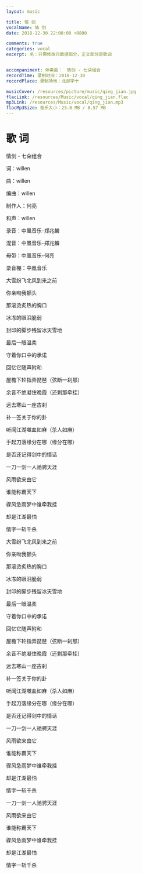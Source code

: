 ```yaml
---
layout: music

title: 情 剑
vocalName: 情 剑
date: 2018-12-30 22:00:00 +0800

comments: true
categories: vocal
excerpt: 毛：只需修改元数据部分，正文部分是歌词


accompaniment: 伴奏曲：　情剑 - 七朵组合
recordTime: 录制时间：2018-12-30
recordPlace: 录制场地：北邮学十

musicCover: /resources/picture/music/qing_jian.jpg
flacLink: /resources/Music/vocal/qing_jian.flac
mp3Link: /resources/Music/vocal/qing_jian.mp3
flacMp3Size: 音乐大小：25.0 MB / 8.57 MB
---
```


# 歌 词

情剑 - 七朵组合

词：willen

曲：willen

编曲：willen

制作人：何亮

和声：willen

录音：中凰音乐-郑兆麟

混音：中凰音乐-郑兆麟

母带：中凰音乐-何亮

录音棚：中凰音乐

大雪纷飞北风到来之前

你亲吻我额头

那滚烫炙热的胸口

冰冻的眼泪脆弱

封印的脚步残留冰天雪地

最后一眼温柔

守着你口中的承诺

回忆它随声附和

屋檐下轮指弄琵琶（弦断一刹那）

余音不绝凝住晚霞（还剩那牵挂）

远去寒山一座古刹

补一签关于你的卦

听闻江湖噬血如麻（杀人如麻）

手起刀落缘分在哪（缘分在哪）

是否还记得剑中的情话

一刀一剑一人驰骋天涯

风雨欲来由它

谁能称霸天下

骤风急雨梦中谁牵我挂

却是江湖最怕

情字一斩千杀

大雪纷飞北风到来之前

你亲吻我额头

那滚烫炙热的胸口

冰冻的眼泪脆弱

封印的脚步残留冰天雪地

最后一眼温柔

守着你口中的承诺

回忆它随声附和

屋檐下轮指弄琵琶（弦断一刹那）

余音不绝凝住晚霞（还剩那牵挂）

远去寒山一座古刹

补一签关于你的卦

听闻江湖噬血如麻（杀人如麻）

手起刀落缘分在哪（缘分在哪）

是否还记得剑中的情话

一刀一剑一人驰骋天涯

风雨欲来由它

谁能称霸天下

骤风急雨梦中谁牵我挂

却是江湖最怕

情字一斩千杀

一刀一剑一人驰骋天涯

风雨欲来由它

谁能称霸天下

骤风急雨梦中谁牵我挂

却是江湖最怕

情字一斩千杀